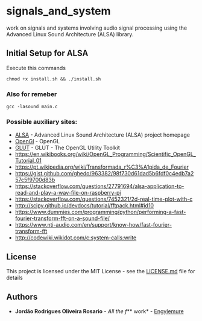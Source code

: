 # signals_and_system
work on signals and systems involving audio signal processing using the Advanced Linux Sound Architecture (ALSA) library.


## Initial Setup for ALSA
Execute this commands
```
chmod +x install.sh && ./install.sh
```

### Also for remeber
```
gcc -lasound main.c
```

### Possible auxiliary sites:

* [ALSA](https://www.alsa-project.org/main/index.php/Main_Page) - Advanced Linux Sound Architecture (ALSA) project homepage
* [OpenGl](https://www.opengl.org/) - OpenGL
* [GLUT](https://www.opengl.org/resources/libraries/glut/) - GLUT - The OpenGL Utility Toolkit
* https://en.wikibooks.org/wiki/OpenGL_Programming/Scientific_OpenGL_Tutorial_01
* https://pt.wikipedia.org/wiki/Transformada_r%C3%A1pida_de_Fourier
* https://gist.github.com/ghedo/963382/98f730d61dad5b6fdf0c4edb7a257c5f9700d83b
* https://stackoverflow.com/questions/27791694/alsa-application-to-read-and-play-a-wav-file-on-raspberry-pi
* https://stackoverflow.com/questions/7452321/2d-real-time-plot-with-c
* http://scipy.github.io/devdocs/tutorial/fftpack.html#id10
* https://www.dummies.com/programming/python/performing-a-fast-fourier-transform-fft-on-a-sound-file/
* https://www.nti-audio.com/en/support/know-how/fast-fourier-transform-fft
* http://codewiki.wikidot.com/c:system-calls:write

## License

This project is licensed under the MIT License - see the [LICENSE.md](LICENSE.md) file for details

## Authors

* **Jordão Rodrigues Oliveira Rosario** - *All the f*** work* - [Engylemure](https://github.com/engylemure)